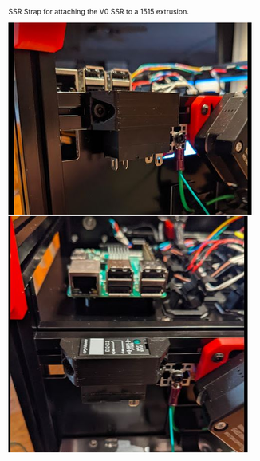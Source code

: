 SSR Strap for attaching the V0 SSR to a 1515 extrusion.


![Image of SSR_strap](./ssr_strap.JPG)
![Image of SSR_strap2](./ssr_strap2.JPG)
